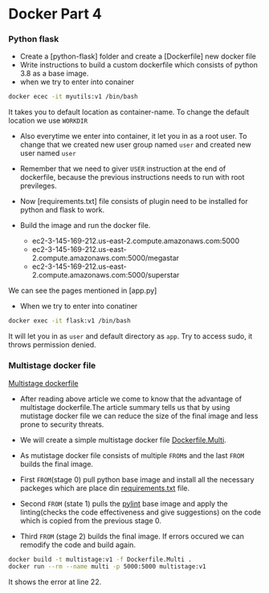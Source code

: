 # Docker Part 4 

### Python flask
* Create a [python-flask] folder and create a [Dockerfile] new docker file 
* Write instructions to build a custom dockerfile which consists of python 3.8 as a base image.
* when we try to enter into conainer
```bash
docker ecec -it myutils:v1 /bin/bash
```

It takes you to default location as container-name. To change the default location we use `WORKDIR` 

* Also everytime we enter into container, it let you in as a root user. To change that we created new user group named `user`  and created new user named `user`

* Remember that we need to giver `USER` instruction at the end of dockerfile, because the previous instructions needs to run with root previleges.

* Now [requirements.txt] file consists of plugin need to be installed for python and flask to work.

* Build the image and run the docker file. 
    - ec2-3-145-169-212.us-east-2.compute.amazonaws.com:5000 
    - ec2-3-145-169-212.us-east-2.compute.amazonaws.com:5000/megastar
    - ec2-3-145-169-212.us-east-2.compute.amazonaws.com:5000/superstar

We can see the pages mentioned in [app.py]


* When we try to enter into conatiner
```bash
docker exec -it flask:v1 /bin/bash
```

It will let you in as `user` and default directory as `app`. Try to access sudo, it throws permission denied.

### Multistage docker file
[Multistage dockerfile](https://earthly.dev/blog/docker-multistage/)

* After reading above article we come to know that the advantage of multistage dockerfile.The article summary tells us that by using mutistage docker file we can reduce the size of the final image and less prone to security threats.

* We will create a simple multistage docker file [Dockerfile.Multi](https://github.com/ModernVishwamithra/DevOps/blob/main/Docker/python-flask/Dockerfile.Multi). 

* As mutistage docker file consists of multiple `FROM`s and the last `FROM` builds the final image. 
* First `FROM`(stage 0) pull python base image and install all the necessary packeges which are place din [requirements.txt](https://github.com/ModernVishwamithra/DevOps/blob/main/Docker/python-flask/requirements.txt) file.

* Second `FROM` (state 1) pulls the [pylint](https://hub.docker.com/r/cytopia/pylint) base image and apply the linting(checks the code effectiveness and give suggestions) on the code which is copied from the previous stage 0.

* Third `FROM` (stage 2) builds the final image. If errors occured we can remodify the code and build again.

```bash
docker build -t multistage:v1 -f Dockerfile.Multi .
docker run --rm --name multi -p 5000:5000 multistage:v1
```
It shows the error at line 22.